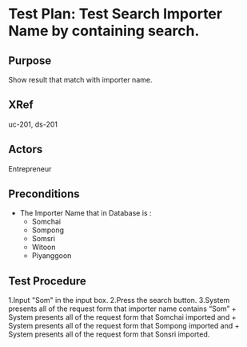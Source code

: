 Test Plan: Test Search Importer Name by containing search.
==========================================================

## Purpose

Show result that match with importer name.

## XRef

uc-201, ds-201

## Actors

Entrepreneur

## Preconditions

* The  Importer Name that in Database is :
    + Somchai
    + Sompong
    + Somsri
    + Witoon
    + Piyanggoon

## Test Procedure

1.Input "Som" in the input box.
2.Press the search button.
3.System presents all of the request form that importer name contains “Som” 
    + System presents all of the request form that Somchai imported and
    + System presents all of the request form that Sompong imported and
    + System presents all of the request form that Sonsri imported.
